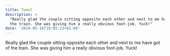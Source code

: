 ```yaml
---
title: Tweet
description: >-
  "Really glad the couple sitting opposite each other and next to me have got of
  the train. She was giving him a really obvious foot-job. Yuck!"
date: '2014-05-16T19:05:13+01:00'
---
```

Really glad the couple sitting opposite each other and next to me have got of the train. She was giving him a really obvious foot-job. Yuck!
